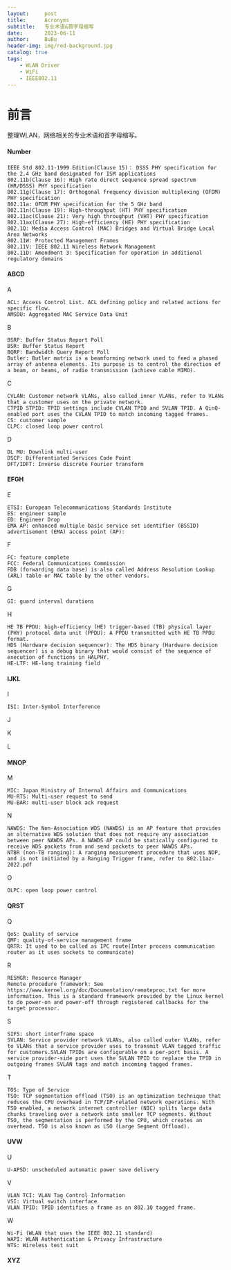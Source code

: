 ```yaml
---
layout:     post
title:      Acronyms
subtitle:   专业术语&首字母缩写
date:       2023-06-11
author:     BuBu
header-img: img/red-background.jpg
catalog: true
tags:
    - WLAN Driver
    - WiFi
    - IEEE802.11
---
```

# 前言

整理WLAN，网络相关的专业术语和首字母缩写。

#### Number
	IEEE Std 802.11-1999 Edition(Clause 15)： DSSS PHY specification for the 2.4 GHz band designated for ISM applications  
	802.11b(Clause 16): High rate direct sequence spread spectrum (HR/DSSS) PHY specification  
	802.11g(Clause 17): Orthogonal frequency division multiplexing (OFDM) PHY specification
	802.11a: OFDM PHY specification for the 5 GHz band
	802.11n(Clause 19): High-throughput (HT) PHY specification
	802.11ac(Clause 21): Very high throughput (VHT) PHY specification
	802.11ax(Clause 27): High-efficiency (HE) PHY specification
	802.1Q: Media Access Control (MAC) Bridges and Virtual Bridge Local Area Networks  
	802.11W: Protected Management Frames  
	802.11V: IEEE 802.11 Wireless Network Management  
	802.11D: Amendment 3: Specification for operation in additional regulatory domains  

#### ABCD
A

	ACL: Access Control List. ACL defining policy and related actions for specific flow.  
	AMSDU: Aggregated MAC Service Data Unit  

B  

	BSRP: Buffer Status Report Poll  
	BSR: Buffer Status Report   
	BQRP: Bandwidth Query Report Poll  
	Butler: Butler matrix is a beamforming network used to feed a phased array of antenna elements. Its purpose is to control the direction of a beam, or beams, of radio transmission (achieve cable MIMO).  

C

	CVLAN: Customer network VLANs, also called inner VLANs, refer to VLANs that a customer uses on the private network.
	CTPID STPID: TPID settings include CVLAN TPID and SVLAN TPID. A QinQ-enabled port uses the CVLAN TPID to match incoming tagged frames.  
	CS: customer sample  
	CLPC: closed loop power control   

D

	DL MU: Downlink multi-user  
	DSCP: Differentiated Services Code Point   
	DFT/IDFT: Inverse discrete Fourier transform





#### EFGH
E

	ETSI: European Telecommunications Standards Institute  
	ES: engineer sample  
	ED: Engineer Drop  
	EMA AP: enhanced multiple basic service set identifier (BSSID) advertisement (EMA) access point (AP):	

F

	FC: feature complete  
	FCC: Federal Communications Commission  
	FDB (forwarding data base) is also called Address Resolution Lookup (ARL) table or MAC table by the other vendors.  

G

	GI: guard interval durations

H
 	
	HE TB PPDU: high-efficiency (HE) trigger-based (TB) physical layer (PHY) protocol data unit (PPDU): A PPDU transmitted with HE TB PPDU format.   
	HDS (Hardware decision sequencer): The HDS binary (Hardware decision sequencer) is a debug binary that would consist of the sequence of execution of functions in HALPHY.   
	HE-LTF: HE-long training field

#### IJKL
I

	ISI: Inter-Symbol Interference 

J

K

L

#### MNOP
M

	MIC: Japan Ministry of Internal Affairs and Communications  
	MU-RTS: Multi-user request to send  
	MU-BAR: multi-user block ack request

N

	NAWDS: The Non-Association WDS (NAWDS) is an AP feature that provides an alternative WDS solution that does not require any association between peer NAWDS APs. A NAWDS AP could be statically configured to receive WDS packets from and send packets to peer NAWDS APs. 
	NTBR (non-TB ranging): A ranging measurement procedure that uses NDP, and is not initiated by a Ranging Trigger frame, refer to 802.11az-2022.pdf 

O

	OLPC: open loop power control  


#### QRST
Q

	QoS: Quality of service  
	QMF: quality-of-service management frame  
	QRTR: It used to be called as IPC route(Inter process communication router as it uses sockets to communicate)  

R

	RESMGR: Resource Manager  
	Remote procedure framework: See https://www.kernel.org/doc/Documentation/remoteproc.txt for more information. This is a standard framework provided by the Linux kernel to do power-on and power-off through registered callbacks for the target processor.  

S

	SIFS: short interframe space  
	SVLAN: Service provider network VLANs, also called outer VLANs, refer to VLANs that a service provider uses to transmit VLAN tagged traffic for customers.SVLAN TPIDs are configurable on a per-port basis. A service provider-side port uses the SVLAN TPID to replace the TPID in outgoing frames SVLAN tags and match incoming tagged frames.  

T

	TOS: Type of Service  
	TSO: TCP segmentation offload (TSO) is an optimization technique that reduces the CPU overhead in TCP/IP-related network operations. With TSO enabled, a network internet controller (NIC) splits large data chunks traveling over a network into smaller TCP segments. Without TSO, the segmentation is performed by the CPU, which creates an overhead. TSO is also known as LSO (Large Segment Offload).   


#### UVW
U

	U-APSD: unscheduled automatic power save delivery  

V

	VLAN TCI: VLAN Tag Control Information  
	VSI: Virtual switch interface  
	VLAN TPID: TPID identifies a frame as an 802.1Q tagged frame.  

W

	Wi-Fi (WLAN that uses the IEEE 802.11 standard)  
	WAPI: WLAN Authentication & Privacy Infrastructure   
	WTS: Wireless test suit


#### XYZ







 









